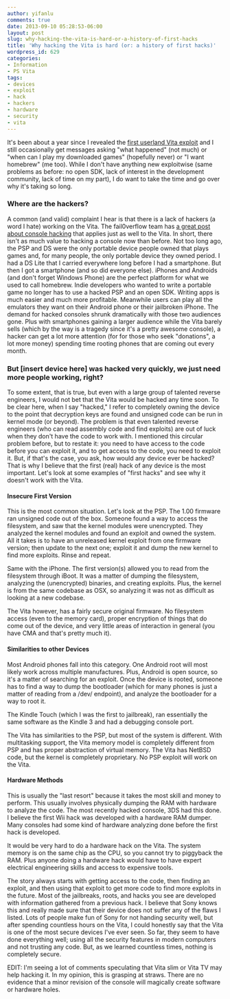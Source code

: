 ```yaml
---
author: yifanlu
comments: true
date: 2013-09-10 05:28:53-06:00
layout: post
slug: why-hacking-the-vita-is-hard-or-a-history-of-first-hacks
title: 'Why hacking the Vita is hard (or: a history of first hacks)'
wordpress_id: 629
categories:
- Information
- PS Vita
tags:
- devices
- exploit
- hack
- hackers
- hardware
- security
- vita
---
```


It's been about a year since I revealed the [first userland Vita exploit](/2012/12/12/playstation-vita-the-progress-and-the-plan/) and I still occasionally get messages asking "what happened" (not much) or "when can I play my downloaded games" (hopefully never) or "I want homebrew" (me too). While I don't have anything new exploitwise (same problems as before: no open SDK, lack of interest in the development community, lack of time on my part), I do want to take the time and go over why it's taking so long.<!-- more -->


### Where are the hackers?


A common (and valid) complaint I hear is that there is a lack of hackers (a word I hate) working on the Vita. The fail0verflow team has [a great post about console hacking](http://fail0verflow.com/blog/2013/espresso.html) that applies just as well to the Vita. In short, there isn't as much value to hacking a console now than before. Not too long ago, the PSP and DS were the only portable device people owned that plays games and, for many people, the only portable device they owned period. I had a DS Lite that I carried everywhere long before I had a smartphone. But then I got a smartphone (and so did everyone else). iPhones and Androids (and don't forget Windows Phone) are the perfect platform for what we used to call homebrew. Indie developers who wanted to write a portable game no longer has to use a hacked PSP and an open SDK. Writing apps is much easier and much more profitable. Meanwhile users can play all the emulators they want on their Android phone or their jailbroken iPhone. The demand for hacked consoles shrunk dramatically with those two audiences gone. Plus with smartphones gaining a larger audience while the Vita barely sells (which by the way is a tragedy since it's a pretty awesome console), a hacker can get a lot more attention (for for those who seek "donations", a lot more money) spending time rooting phones that are coming out every month.


### But [insert device here] was hacked very quickly, we just need more people working, right?


To some extent, that is true, but even with a large group of talented reverse engineers, I would not bet that the Vita would be hacked any time soon. To be clear here, when I say "hacked," I refer to completely owning the device to the point that decryption keys are found and unsigned code can be run in kernel mode (or beyond). The problem is that even talented reverse engineers (who can read assembly code and find exploits) are out of luck when they don't have the code to work with. I mentioned this circular problem before, but to restate it: you need to have access to the code before you can exploit it, and to get access to the code, you need to exploit it. But, if that's the case, you ask, how would any device ever be hacked? That is why I believe that the first (real) hack of any device is the most important. Let's look at some examples of "first hacks" and see why it doesn't work with the Vita.


#### Insecure First Version


This is the most common situation. Let's look at the PSP. The 1.00 firmware ran unsigned code out of the box. Someone found a way to access the filesystem, and saw that the kernel modules were unencrypted. They analyzed the kernel modules and found an exploit and owned the system. All it takes is to have an unreleased kernel exploit from one firmware version; then update to the next one; exploit it and dump the new kernel to find more exploits. Rinse and repeat.

Same with the iPhone. The first version(s) allowed you to read from the filesystem through iBoot. It was a matter of dumping the filesystem, analyzing the (unencrypted) binaries, and creating exploits. Plus, the kernel is from the same codebase as OSX, so analyzing it was not as difficult as looking at a new codebase.

The Vita however, has a fairly secure original firmware. No filesystem access (even to the memory card), proper encryption of things that do come out of the device, and very little areas of interaction in general (you have CMA and that's pretty much it).


#### Similarities to other Devices


Most Android phones fall into this category. One Android root will most likely work across multiple manufactures. Plus, Android is open source, so it's a matter of searching for an exploit. Once the device is rooted, someone has to find a way to dump the bootloader (which for many phones is just a matter of reading from a /dev/ endpoint), and analyze the bootloader for a way to root it.

The Kindle Touch (which I was the first to jailbreak), ran essentially the same software as the Kindle 3 and had a debugging console port.

The Vita has similarities to the PSP, but most of the system is different. With multitasking support, the Vita memory model is completely different from PSP and has proper abstraction of virtual memory. The Vita has NetBSD code, but the kernel is completely proprietary. No PSP exploit will work on the Vita.


#### Hardware Methods


This is usually the "last resort" because it takes the most skill and money to perform. This usually involves physically dumping the RAM with hardware to analyze the code. The most recently hacked console, 3DS had this done. I believe the first Wii hack was developed with a hardware RAM dumper. Many consoles had some kind of hardware analyzing done before the first hack is developed.

It would be very hard to do a hardware hack on the Vita. The system memory is on the same chip as the CPU, so you cannot try to piggyback the RAM. Plus anyone doing a hardware hack would have to have expert electrical engineering skills and access to expensive tools.



The story always starts with getting access to the code, then finding an exploit, and then using that exploit to get more code to find more exploits in the future. Most of the jailbreaks, roots, and hacks you see are developed with information gathered from a previous hack. I believe that Sony knows this and really made sure that their device does not suffer any of the flaws I listed. Lots of people make fun of Sony for not handing security well, but after spending countless hours on the Vita, I could honestly say that the Vita is one of the most secure devices I've ever seen. So far, they seem to have done everything well; using all the security features in modern computers and not trusting any code. But, as we learned countless times, nothing is completely secure.

EDIT: I'm seeing a lot of comments speculating that Vita slim or Vita TV may help hacking it. In my opinion, this is grasping at straws. There are no evidence that a minor revision of the console will magically create software or hardware holes.
